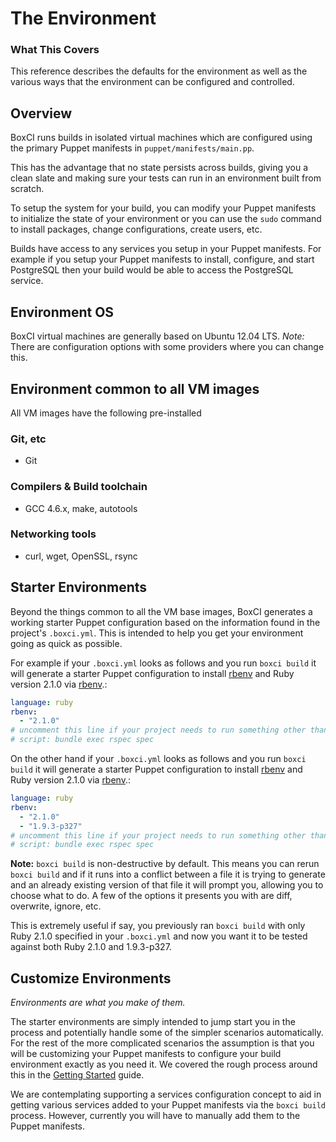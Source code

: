 # The Environment

### What This Covers

This reference describes the defaults for the environment as well as the
various ways that the environment can be configured and controlled.

## Overview

BoxCI runs builds in isolated virtual machines which are configured using the
primary Puppet manifests in `puppet/manifests/main.pp`.

This has the advantage that no state persists across builds, giving you a
clean slate and making sure your tests can run in an environment built from
scratch.

To setup the system for your build, you can modify your Puppet manifests to
initialize the state of your environment or you can use the `sudo` command to
install packages, change configurations, create users, etc.

Builds have access to any services you setup in your Puppet manifests. For
example if you setup your Puppet manifests to install, configure, and start
PostgreSQL then your build would be able to access the PostgreSQL service.

## Environment OS

BoxCI virtual machines are generally based on Ubuntu 12.04 LTS. *Note:* There
are configuration options with some providers where you can change this.

## Environment common to all VM images

All VM images have the following pre-installed

### Git, etc

- Git

### Compilers & Build toolchain

- GCC 4.6.x, make, autotools

### Networking tools

- curl, wget, OpenSSL, rsync

## Starter Environments

Beyond the things common to all the VM base images, BoxCI generates a working
starter Puppet configuration based on the information found in the project's
`.boxci.yml`. This is intended to help you get your environment going as quick
as possible.

For example if your `.boxci.yml` looks as follows and you run `boxci
build` it will generate a starter Puppet configuration to install
[rbenv](http://github.com/sstephenson/rbenv) and Ruby version 2.1.0 via
[rbenv](http://github.com/sstephenson/rbenv).:

```yaml
language: ruby
rbenv:
  - "2.1.0"
# uncomment this line if your project needs to run something other than `rake`:
# script: bundle exec rspec spec
```

On the other hand if your `.boxci.yml` looks as follows and you run `boxci
build` it will generate a starter Puppet configuration to install
[rbenv](http://github.com/sstephenson/rbenv) and Ruby version 2.1.0 via
[rbenv](http://github.com/sstephenson/rbenv).:

```yaml
language: ruby
rbenv:
  - "2.1.0"
  - "1.9.3-p327"
# uncomment this line if your project needs to run something other than `rake`:
# script: bundle exec rspec spec
```

**Note:** `boxci build` is non-destructive by default. This means you can
rerun `boxci build` and if it runs into a conflict between a file it is trying
to generate and an already existing version of that file it will prompt you,
allowing you to choose what to do. A few of the options it presents you with are
diff, overwrite, ignore, etc.

This is extremely useful if say, you previously ran `boxci build` with only
Ruby 2.1.0 specified in your `.boxci.yml` and now you want it to be tested
against both Ruby 2.1.0 and 1.9.3-p327.

## Customize Environments

*Environments are what you make of them.* 

The starter environments are simply intended to jump start you in the process
and potentially handle some of the simpler scenarios automatically. For the
rest of the more complicated scenarios the assumption is that you will be
customizing your Puppet manifests to configure your build environment exactly
as you need it. We covered the rough process around this in the [Getting
Started](/guides/getting_started#step-five%3A-iterate-on-the-environment)
guide.

We are contemplating supporting a services configuration concept to aid in
getting various services added to your Puppet manifests via the `boxci build`
process. However, currently you will have to manually add them to the Puppet
manifests.
